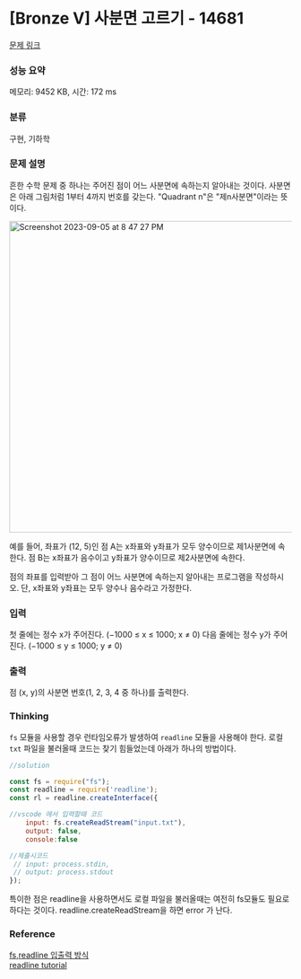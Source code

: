 # [Bronze V] 사분면 고르기 - 14681 

[문제 링크](https://www.acmicpc.net/problem/14681) 

### 성능 요약

메모리: 9452 KB, 시간: 172 ms

### 분류

구현, 기하학

### 문제 설명

<p>흔한 수학 문제 중 하나는 주어진 점이 어느 사분면에 속하는지 알아내는 것이다. 사분면은 아래 그림처럼 1부터 4까지 번호를 갖는다. "Quadrant n"은 "제n사분면"이라는 뜻이다.</p>

<img width="555" alt="Screenshot 2023-09-05 at 8 47 27 PM" src="https://github.com/LenaKwon/BOJ/assets/37726487/106af7ed-1f20-4fd1-9f3c-678dd5eedf0f">

<p>예를 들어, 좌표가 (12, 5)인 점 A는 x좌표와 y좌표가 모두 양수이므로 제1사분면에 속한다. 점 B는 x좌표가 음수이고 y좌표가 양수이므로 제2사분면에 속한다.</p>

<p>점의 좌표를 입력받아 그 점이 어느 사분면에 속하는지 알아내는 프로그램을 작성하시오. 단, x좌표와 y좌표는 모두 양수나 음수라고 가정한다.</p>

### 입력 

 <p>첫 줄에는 정수 x가 주어진다. (−1000 ≤ x ≤ 1000; x ≠ 0) 다음 줄에는 정수 y가 주어진다. (−1000 ≤ y ≤ 1000; y ≠ 0)</p>

### 출력 

 <p>점 (x, y)의 사분면 번호(1, 2, 3, 4 중 하나)를 출력한다.</p>

### Thinking
`fs` 모듈을 사용할 경우 런타임오류가 발생하여 `readline` 모듈을 사용해야 한다. 
로컬 `txt` 파일을 불러올때 코드는 찾기 힘들었는데 아래가 하나의 방법이다.

```javascript
//solution

const fs = require("fs");
const readline = require('readline');
const rl = readline.createInterface({

//vscode 에서 입력할때 코드
    input: fs.createReadStream("input.txt"),
    output: false,
    console:false

//제출시코드 
 // input: process.stdin,
 // output: process.stdout
});

```
특이한 점은 readline을 사용하면서도 로컬 파일을 불러올때는 여전히 fs모듈도 필요로 하다는 것이다. 
readline.createReadStream을 하면 error 가 난다.

### Reference
[fs,readline 입출력 방식](https://nyang-in.tistory.com/156) </br>
[readline tutorial](https://www.youtube.com/watch?v=dKYNLjtTtXw)
